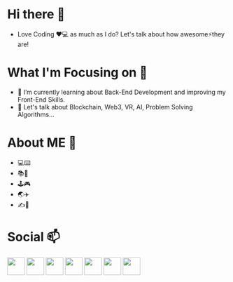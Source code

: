 # Hi there 👋

- Love Coding ❤️💻 as much as I do? Let's talk about how awesome⚡they are!

# What I'm Focusing on 🌱

- 👯 I’m currently learning about Back-End Development and improving my Front-End Skills. 
- 💬 Let's talk about Blockchain, Web3, VR, AI, Problem Solving Algorithms...

# About ME 🤔

- 💻⌨️
- 📚📖
- 🕹🎮
- 🌏✈️
- ✍️📓

# Social 📫
<a href="https://www.twitter.com/a_nuragjainn"><img src="https://cdn-icons-png.flaticon.com/512/3670/3670127.png" width="40"></a>  <a href="https://www.instagram.com/a_nuragjain"><img src="https://cdn-icons-png.flaticon.com/512/3670/3670125.png" width="40"></a>  <a href="https://www.t.me/a_nuragjain"><img src="https://cdn-icons-png.flaticon.com/512/906/906377.png" width="40"></a>  <a href="#"><img src="https://cdn-icons-png.flaticon.com/512/4494/4494501.png" width="40"></a>  <a href="https://discord.gg/g9EBZfYV"><img src="https://cdn-icons-png.flaticon.com/512/3670/3670157.png" width="40"></a>  <a href="https://www.youtube.com/channel/UCCEd86oQN9DQcgespRrmT2A"><img src="https://cdn-icons-png.flaticon.com/512/3670/3670209.png" width="40"></a>  <a href="https://linkedin.com/in/anuragjain-in"><img src="https://cdn-icons-png.flaticon.com/512/3670/3670236.png" width="40"></a>
